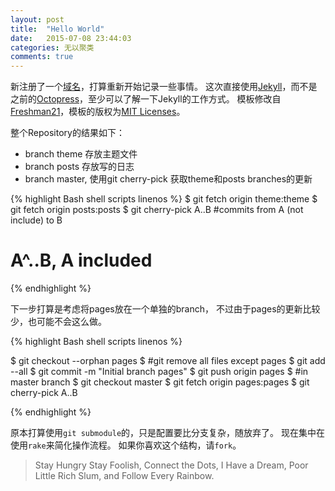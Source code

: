 ```yaml
---
layout: post
title:  "Hello World"
date:   2015-07-08 23:44:03
categories: 无以聚类
comments: true
---
```


新注册了一个[域名](http://www.weinyc.com "人在纽约")，打算重新开始记录一些事情。 这次直接使用[Jekyll](https://github.com/jekyll/jekyll)，而不是之前的[Octopress](http://octopress.org/)，至少可以了解一下Jekyll的工作方式。  模板修改自[Freshman21](https://github.com/yulijia/freshman21/)，模板的版权为[MIT Licenses](http://choosealicense.com/licenses/mit/)。

整个Repository的结果如下：

* branch theme 存放主题文件
* branch posts 存放写的日志
* branch master, 使用git cherry-pick 获取theme和posts branches的更新

{% highlight Bash shell scripts linenos %}
$ git fetch origin theme:theme
$ git fetch origin posts:posts
$ git cherry-pick A..B #commits from A (not include) to B
# A^..B, A included

{% endhighlight %} 

下一步打算是考虑将pages放在一个单独的branch， 不过由于pages的更新比较少，也可能不会这么做。

{% highlight Bash shell scripts linenos %}

$ git checkout --orphan pages
$ #git remove all files except pages
$ git add --all
$ git commit -m "Initial branch pages"
$ git push origin pages
$ #in master branch
$ git checkout master
$ git fetch origin pages:pages
$ git cherry-pick A..B 

{% endhighlight %} 

原本打算使用`git submodule`的，只是配置要比分支复杂，随放弃了。 现在集中在使用`rake`来简化操作流程。 如果你喜欢这个结构，请`fork`。

> Stay Hungry Stay Foolish, Connect the Dots, I Have a Dream, Poor Little Rich Slum, and Follow Every Rainbow.